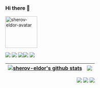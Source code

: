 ### Hi there 👋

<img src="https://avatars.githubusercontent.com/u/82258589?v=4" height="100" alt="
sherov-eldor-avatar">




<img src="https://img.shields.io/badge/python-3670A0?style=for-the-badge&logo=python&logoColor=ffdd54">  <img src="https://img.shields.io/badge/javascript-%23323330.svg?style=for-the-badge&logo=javascript&logoColor=23F7DF1E"> <img src="https://img.shields.io/badge/postgresql-fff?style=for-the-badge&logo=postgresql&logoColor=4169E1"><img src="https://img.shields.io/badge/flask-000000?style=for-the-badge&logo=flask&logoColor=white">
<img src="https://img.shields.io/badge/leaflet-fff?style=for-the-badge&logo=leaflet&logoColor=199900">





| <a href="https://github.com/sherov-eldor/sherov-eldor"> <img align="center" src="https://github-readme-stats.vercel.app/api?username=sherov-eldor&show_icons=true&include_all_commits=false&theme=buefy&hide_border=true" alt="sherov-eldor's github stats" /></a> | <a href="https://github.com/sherov-eldor/sherov-eldor"><img align="center" src="https://github-readme-stats.vercel.app/api/top-langs/?username=sherov-eldor&theme=buefy&hide_border=true&langs_count=8&hide=html,css,scss" /></a> |
| ------------- | ------------- |




<div align="center"> 
  <a href="" target="_blank"><img src="https://img.shields.io/badge/YouTube-FF0000?style=for-the-badge&logo=youtube&logoColor=white" target="_blank"></a>
  <a href="" target="_blank"><img src="https://img.shields.io/badge/-TELEGRAM-%230077B5?style=for-the-badge&logo=telegram&logoColor=white"></a>
  <a href = ">
  <a href="" target="_blank"><img src="https://img.shields.io/badge/-LinkedIn-%230077B5?style=for-the-badge&logo=linkedin&logoColor=white" target="_blank"></a> 


</div>


